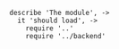     describe 'The module', ->
      it 'should load', ->
        require '..'
        require '../backend'
